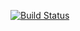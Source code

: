 [![Build Status](https://travis-ci.org/FarizMH/lelang_web_laravel.svg?branch=master)](https://travis-ci.org/FarizMH/lelang_web_laravel)
